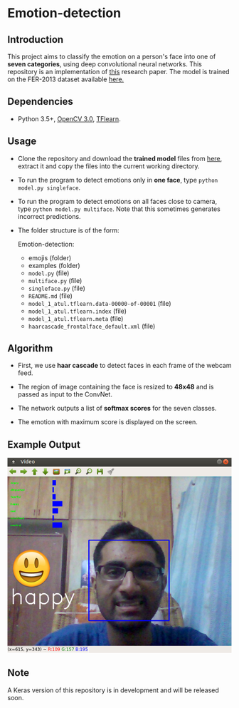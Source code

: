 # Emotion-detection

## Introduction

This project aims to classify the emotion on a person's face into one of **seven categories**, using deep convolutional neural networks. This repository is an implementation of [this](https://github.com/atulapra/Emotion-detection/blob/master/ResearchPaper.pdf) research paper. The model is trained on the FER-2013 dataset available [here.](https://anonfile.com/bdj3tfoeba/data_zip)

## Dependencies

* Python 3.5+, [OpenCV 3.0](http://opencv.org/opencv-3-0.html), [TFlearn](http://tflearn.org/).

## Usage

* Clone the repository and download the **trained model** files from [here](https://drive.google.com/file/d/1rdgSdMcXIvfoPmf702UCtH6RNcvkKFu7/view?usp=sharing), extract it and copy the files into the current working directory.

* To run the program to detect emotions only in **one face**, type `python model.py singleface`.

* To run the program to detect emotions on all faces close to camera, type `python model.py multiface`. Note that this sometimes generates incorrect predictions.

* The folder structure is of the form:

  Emotion-detection:
  * emojis (folder)
  * examples (folder)
  * `model.py` (file)
  * `multiface.py` (file)
  * `singleface.py` (file)
  * `README.md` (file)
  * `model_1_atul.tflearn.data-00000-of-00001` (file)
  * `model_1_atul.tflearn.index` (file)
  * `model_1_atul.tflearn.meta` (file)
  * `haarcascade_frontalface_default.xml` (file)

## Algorithm

* First, we use **haar cascade** to detect faces in each frame of the webcam feed.

* The region of image containing the face is resized to **48x48** and is passed as input to the ConvNet.

* The network outputs a list of **softmax scores** for the seven classes.

* The emotion with maximum score is displayed on the screen.

## Example Output

![Happy](examples/happy.png)

## Note

A Keras version of this repository is in development and will be released soon.

